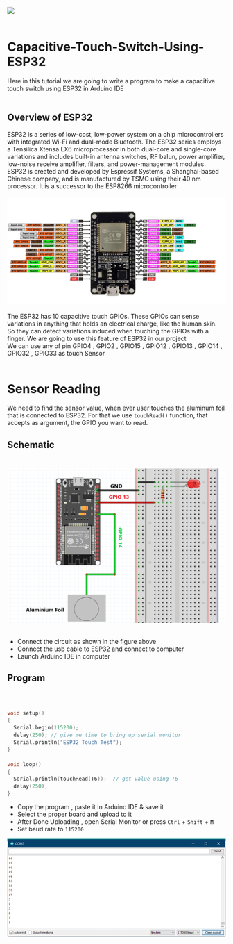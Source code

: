 <img src="images/20210421_170337.gif" width="600"  />  <br><br>
# Capacitive-Touch-Switch-Using-ESP32
Here in this tutorial we are going to write a program to make a capacitive touch switch using ESP32 in Arduino IDE<br><br>
## Overview of ESP32

ESP32 is a series of low-cost, low-power system on a chip microcontrollers with integrated Wi-Fi and dual-mode Bluetooth. The ESP32 series employs a Tensilica Xtensa LX6 microprocessor in both dual-core and single-core variations and includes built-in antenna switches, RF balun, power amplifier, low-noise receive amplifier, filters, and power-management modules. ESP32 is created and developed by Espressif Systems, a Shanghai-based Chinese company, and is manufactured by TSMC using their 40 nm processor. It is a successor to the ESP8266 microcontroller<br><br>
<img src="images/ESP32-pinout.png"   />  <br><br>
The ESP32 has 10 capacitive touch GPIOs. These GPIOs can sense variations in anything that holds an electrical charge, like the human skin. So they can detect variations induced when touching the GPIOs with a finger.  We are going to use this feature of ESP32 in our project<br>
We can use any of pin GPIO4 , GPIO2 , GPIO15 , GPIO12 , GPIO13 , GPIO14 , GPIO32 , GPIO33 as touch Sensor<br><br>
#  Sensor Reading
We need to find the sensor value, when ever user touches the aluminum foil that is connected to ESP32. For that we use `touchRead()` function, that accepts as argument, the GPIO you want to read.
## Schematic <br><br>
<img src="images/2021-04-22_01-02.png"/> <br><br>
* Connect the circuit as shown in the figure above 
* Connect the usb cable to ESP32 and connect to computer
* Launch Arduino IDE in computer
## Program <br><br>
``` cpp

void setup()
{
  Serial.begin(115200);
  delay(250); // give me time to bring up serial monitor
  Serial.println("ESP32 Touch Test");
}

void loop()
{
  Serial.println(touchRead(T6));  // get value using T6
  delay(250);
}
```
* Copy the program , paste it in Arduino IDE & save it
* Select the proper board and upload to it
* After Done Uploading , open Serial Monitor or press `Ctrl` + `Shift` + `M`
* Set baud rate to `115200`
<img src="images/Screenshot%20(269).png">
